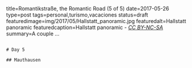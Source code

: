 title=Romantikstraße, the Romantic Road (5 of 5)
date=2017-05-26
type=post
tags=personal,turismo,vacaciones
status=draft
featuredimage=img/2017/05/Hallstatt_panoramic.jpg
featuredalt=Hallstatt panoramic
featuredcaption=Hallstatt panoramic - <a href="http://creativecommons.org/licenses/by-nc-sa/3.0/"><i>CC BY-NC-SA</i></a>
summary=A couple ...
~~~~~~

# Day 5

## Mauthausen
